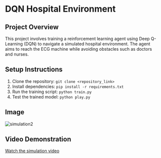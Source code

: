 # DQN Hospital Environment

## Project Overview
This project involves training a reinforcement learning agent using Deep Q-Learning (DQN) to navigate a simulated hospital environment. The agent aims to reach the ECG machine while avoiding obstacles such as doctors and nurses.

## Setup Instructions
1. Clone the repository: `git clone <repository_link>`
2. Install dependencies: `pip install -r requirements.txt`
3. Run the training script: `python train.py`
4. Test the trained model: `python play.py`


## Image
![simulation2](https://github.com/user-attachments/assets/8fabefec-42ad-4202-8927-ac0df9c75749)


## Video Demonstration
[Watch the simulation video](<video_link>)
